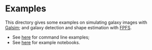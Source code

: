# Examples

This directory gives some examples on simulating galaxy images with
[Galsim](https://github.com/GalSim-developers/GalSim); and galaxy detection and
shape estimation with [FPFS](https://github.com/mr-superonion/FPFS).

+ See [here](./command_line/README.md) for command line examples;
+ See [here](./notebooks/README.md) for example notebooks.
